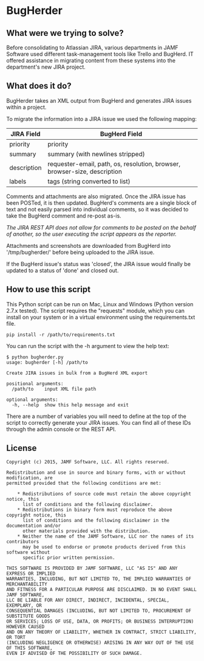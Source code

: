 # BugHerder #

## What were we trying to solve? ##

Before consolidating to Atlassian JIRA, various departments in JAMF Software used different task-management tools like Trello and BugHerd. IT offered assistance in migrating content from these systems into the department's new JIRA project.

## What does it do? ##

BugHerder takes an XML output from BugHerd and generates JIRA issues within a project.

To migrate the information into a JIRA issue we used the following mapping:

| JIRA Field  | BugHerd Field |
| ------------- | ------------- |
| priority  | priority  |
| summary | summary (with newlines stripped)  |
| description | requester-email, path, os, resolution, browser, browser-size, description |
| labels | tags (string converted to list) |

Comments and attachments are also migrated. Once the JIRA issue has been POSTed, it is then updated. BugHerd's comments are a single block of text and not easily parsed into individual comments, so it was decided to take the BugHerd comment and re-post as-is.

*The JIRA REST API does not allow for comments to be posted on the behalf of another, so the user executing the script appears as the reporter.*

Attachments and screenshots are downloaded from BugHerd into '/tmp/bugherder/' before being uploaded to the JIRA issue.

If the BugHerd issue's status was 'closed', the JIRA issue would finally be updated to a status of 'done' and closed out.

## How to use this script ##

This Python script can be run on Mac, Linux and Windows (Python version 2.7.x tested). The script requires the "requests" module, which you can install on your system or in a virtual environment using the requirements.txt file.

```
pip install -r /path/to/requirements.txt
``` 

You can run the script with the -h argument to view the help text:

```
$ python bugherder.py 
usage: bugherder [-h] /path/to

Create JIRA issues in bulk from a BugHerd XML export

positional arguments:
  /path/to    input XML file path

optional arguments:
  -h, --help  show this help message and exit
```

There are a number of variables you will need to define at the top of the script to correctly generate your JIRA issues. You can find all of these IDs through the admin console or the REST API.

## License ##

```
Copyright (c) 2015, JAMF Software, LLC. All rights reserved.

Redistribution and use in source and binary forms, with or without modification, are
permitted provided that the following conditions are met:

    * Redistributions of source code must retain the above copyright notice, this
      list of conditions and the following disclaimer.
    * Redistributions in binary form must reproduce the above copyright notice, this
      list of conditions and the following disclaimer in the documentation and/or
      other materials provided with the distribution.
    * Neither the name of the JAMF Software, LLC nor the names of its contributors
      may be used to endorse or promote products derived from this software without
      specific prior written permission.
      
THIS SOFTWARE IS PROVIDED BY JAMF SOFTWARE, LLC "AS IS" AND ANY EXPRESS OR IMPLIED
WARRANTIES, INCLUDING, BUT NOT LIMITED TO, THE IMPLIED WARRANTIES OF MERCHANTABILITY
AND FITNESS FOR A PARTICULAR PURPOSE ARE DISCLAIMED. IN NO EVENT SHALL JAMF SOFTWARE,
LLC BE LIABLE FOR ANY DIRECT, INDIRECT, INCIDENTAL, SPECIAL, EXEMPLARY, OR
CONSEQUENTIAL DAMAGES (INCLUDING, BUT NOT LIMITED TO, PROCUREMENT OF SUBSTITUTE GOODS
OR SERVICES; LOSS OF USE, DATA, OR PROFITS; OR BUSINESS INTERRUPTION) HOWEVER CAUSED
AND ON ANY THEORY OF LIABILITY, WHETHER IN CONTRACT, STRICT LIABILITY, OR TORT
(INCLUDING NEGLIGENCE OR OTHERWISE) ARISING IN ANY WAY OUT OF THE USE OF THIS SOFTWARE,
EVEN IF ADVISED OF THE POSSIBILITY OF SUCH DAMAGE.
```
